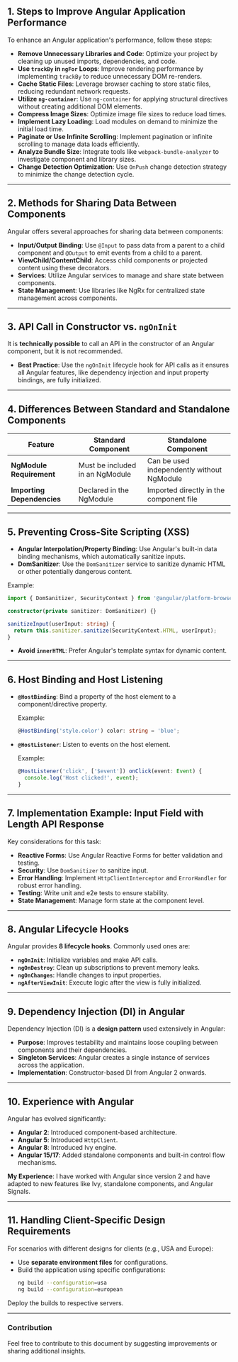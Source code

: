 ## 1. Steps to Improve Angular Application Performance

To enhance an Angular application's performance, follow these steps:

- **Remove Unnecessary Libraries and Code**: Optimize your project by cleaning up unused imports, dependencies, and code.
- **Use `trackBy` in `ngFor` Loops**: Improve rendering performance by implementing `trackBy` to reduce unnecessary DOM re-renders.
- **Cache Static Files**: Leverage browser caching to store static files, reducing redundant network requests.
- **Utilize `ng-container`**: Use `ng-container` for applying structural directives without creating additional DOM elements.
- **Compress Image Sizes**: Optimize image file sizes to reduce load times.
- **Implement Lazy Loading**: Load modules on demand to minimize the initial load time.
- **Paginate or Use Infinite Scrolling**: Implement pagination or infinite scrolling to manage data loads efficiently.
- **Analyze Bundle Size**: Integrate tools like `webpack-bundle-analyzer` to investigate component and library sizes.
- **Change Detection Optimization**: Use `OnPush` change detection strategy to minimize the change detection cycle.

---

## 2. Methods for Sharing Data Between Components

Angular offers several approaches for sharing data between components:

- **Input/Output Binding**: Use `@Input` to pass data from a parent to a child component and `@Output` to emit events from a child to a parent.
- **ViewChild/ContentChild**: Access child components or projected content using these decorators.
- **Services**: Utilize Angular services to manage and share state between components.
- **State Management**: Use libraries like NgRx for centralized state management across components.

---

## 3. API Call in Constructor vs. `ngOnInit`

It is **technically possible** to call an API in the constructor of an Angular component, but it is not recommended.  
- **Best Practice**: Use the `ngOnInit` lifecycle hook for API calls as it ensures all Angular features, like dependency injection and input property bindings, are fully initialized.

---

## 4. Differences Between Standard and Standalone Components

| Feature                  | Standard Component            | Standalone Component                   |
|--------------------------|-------------------------------|----------------------------------------|
| **NgModule Requirement** | Must be included in an NgModule | Can be used independently without NgModule |
| **Importing Dependencies** | Declared in the NgModule      | Imported directly in the component file |

---

## 5. Preventing Cross-Site Scripting (XSS)

- **Angular Interpolation/Property Binding**: Use Angular's built-in data binding mechanisms, which automatically sanitize inputs.
- **DomSanitizer**: Use the `DomSanitizer` service to sanitize dynamic HTML or other potentially dangerous content.

Example:  
```typescript
import { DomSanitizer, SecurityContext } from '@angular/platform-browser';

constructor(private sanitizer: DomSanitizer) {}

sanitizeInput(userInput: string) {
  return this.sanitizer.sanitize(SecurityContext.HTML, userInput);
}
```

- **Avoid `innerHTML`**: Prefer Angular's template syntax for dynamic content.

---

## 6. Host Binding and Host Listening

- **`@HostBinding`**: Bind a property of the host element to a component/directive property.
  
  Example:  
  ```typescript
  @HostBinding('style.color') color: string = 'blue';
  ```
  
- **`@HostListener`**: Listen to events on the host element.

  Example:  
  ```typescript
  @HostListener('click', ['$event']) onClick(event: Event) {
    console.log('Host clicked!', event);
  }
  ```

---

## 7. Implementation Example: Input Field with Length API Response

Key considerations for this task:
- **Reactive Forms**: Use Angular Reactive Forms for better validation and testing.
- **Security**: Use `DomSanitizer` to sanitize input.
- **Error Handling**: Implement `HttpClientInterceptor` and `ErrorHandler` for robust error handling.
- **Testing**: Write unit and e2e tests to ensure stability.
- **State Management**: Manage form state at the component level.

---

## 8. Angular Lifecycle Hooks

Angular provides **8 lifecycle hooks**. Commonly used ones are:
- **`ngOnInit`**: Initialize variables and make API calls.
- **`ngOnDestroy`**: Clean up subscriptions to prevent memory leaks.
- **`ngOnChanges`**: Handle changes to input properties.
- **`ngAfterViewInit`**: Execute logic after the view is fully initialized.

---

## 9. Dependency Injection (DI) in Angular

Dependency Injection (DI) is a **design pattern** used extensively in Angular:
- **Purpose**: Improves testability and maintains loose coupling between components and their dependencies.
- **Singleton Services**: Angular creates a single instance of services across the application.
- **Implementation**: Constructor-based DI from Angular 2 onwards.

---

## 10. Experience with Angular

Angular has evolved significantly:
- **Angular 2**: Introduced component-based architecture.
- **Angular 5**: Introduced `HttpClient`.
- **Angular 8**: Introduced Ivy engine.
- **Angular 15/17**: Added standalone components and built-in control flow mechanisms.

**My Experience**: I have worked with Angular since version 2 and have adapted to new features like Ivy, standalone components, and Angular Signals.

---

## 11. Handling Client-Specific Design Requirements

For scenarios with different designs for clients (e.g., USA and Europe):
- Use **separate environment files** for configurations.
- Build the application using specific configurations:  
  ```bash
  ng build --configuration=usa
  ng build --configuration=european
  ```

Deploy the builds to respective servers.

--- 

### Contribution

Feel free to contribute to this document by suggesting improvements or sharing additional insights.

